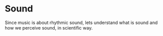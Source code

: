 Sound
======
Since music is about rhythmic sound, lets understand what is sound and how we perceive sound, in scientific way. 
